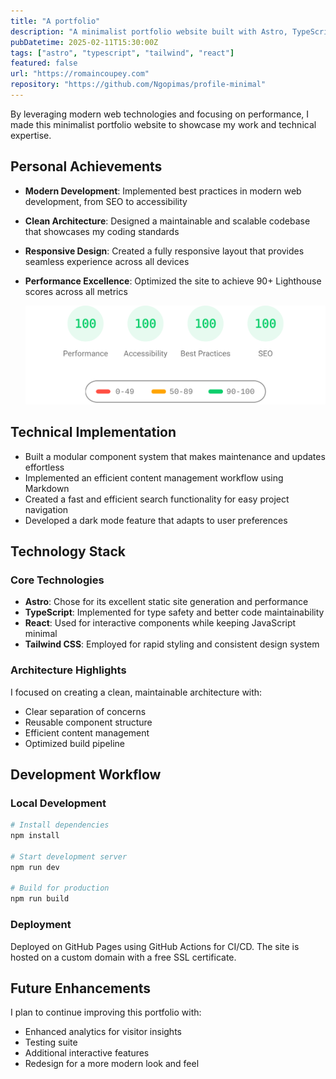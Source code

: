 ```yaml
---
title: "A portfolio"
description: "A minimalist portfolio website built with Astro, TypeScript, and Tailwind CSS, showcasing my projects and technical expertise."
pubDatetime: 2025-02-11T15:30:00Z
tags: ["astro", "typescript", "tailwind", "react"]
featured: false
url: "https://romaincoupey.com"
repository: "https://github.com/Ngopimas/profile-minimal"
---
```


By leveraging modern web technologies and focusing on performance, I made this minimalist portfolio website to showcase my work and technical expertise.

## Personal Achievements

- **Modern Development**: Implemented best practices in modern web development, from SEO to accessibility
- **Clean Architecture**: Designed a maintainable and scalable codebase that showcases my coding standards
- **Responsive Design**: Created a fully responsive layout that provides seamless experience across all devices
- **Performance Excellence**: Optimized the site to achieve 90+ Lighthouse scores across all metrics

  ![Lighthouse Score](../../assets/images/lighthouse-score.svg)

## Technical Implementation

- Built a modular component system that makes maintenance and updates effortless
- Implemented an efficient content management workflow using Markdown
- Created a fast and efficient search functionality for easy project navigation
- Developed a dark mode feature that adapts to user preferences

## Technology Stack

### Core Technologies

- **Astro**: Chose for its excellent static site generation and performance
- **TypeScript**: Implemented for type safety and better code maintainability
- **React**: Used for interactive components while keeping JavaScript minimal
- **Tailwind CSS**: Employed for rapid styling and consistent design system

### Architecture Highlights

I focused on creating a clean, maintainable architecture with:

- Clear separation of concerns
- Reusable component structure
- Efficient content management
- Optimized build pipeline

## Development Workflow

### Local Development

```bash
# Install dependencies
npm install

# Start development server
npm run dev

# Build for production
npm run build
```

### Deployment

Deployed on GitHub Pages using GitHub Actions for CI/CD. The site is hosted on a custom domain with a free SSL certificate.

## Future Enhancements

I plan to continue improving this portfolio with:

- Enhanced analytics for visitor insights
- Testing suite
- Additional interactive features
- Redesign for a more modern look and feel
